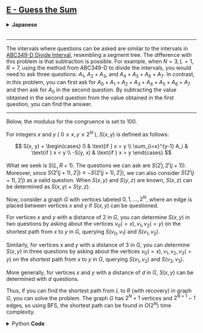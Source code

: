 ## [E - Guess the Sum](https://atcoder.jp/contests/abc355/tasks/abc355_e)

<details><summary><b>Japanese </b></summary><br>

質問できる区間がセグメント木のような区間になっている点で [ABC349-D Divide Interval](https://atcoder.jp/contests/abc349/tasks/abc349_d) と似ています．本問題との違いは引き算が行えることです．例えば $N = 3, L = 1, R = 7$ のとき，質問する区間を ABC349-D の方法で区間を分割すると $A_1, A_2 + A_3, A_4+A_5+A_6+A_7$ の $3$ 回の質問が必要になります．一方で，本問題では一回目に $A_0 + A_1 + A_2 + A_3 + A_4 + A_5 + A_6 + A_7$ を，二回目に $A_0$ を質問し，一回目の値から二回目の値を引くことで答えを求めることができます．

---

以下では，合同式の法を $100$ とします．

整数 $x, y (0 \le x, y \le 2^N)$ に対して，$S(x, y)$ を次で定めます．

$$
S(x, y) = 
\begin{cases} 
0 & \text{if } x = y \\
\sum_{i=x}^{y-1} A_i & \text{if } x < y \\
-S(y, x) & \text{if } x > y 
\end{cases}
$$

求めるものは $S(L, R+1)$，質問できるものは $S(2^i j, 2^i(j+1))$ です．また，$S(2^i(j+1), 2^ij) \equiv -S (2^i(j+1), 2^ij)$ であるため，$S(2^i(j+1), 2^ij)$ も質問できるものとみなします．$S(x, y)$ と $S(y, z)$ が分かってるとき， $S(x, z)$ は $S(x, y) + S(y, z)$ として求めることができます．

ここで，頂点が $0, 1, \dots, 2^N$ の $2^N + 1$ 頂点であり，$S(x, y)$ が質問できるような $x, y$ に対して頂点 $x$ と $y$ の間に辺を貼ってあるようなグラフ $G$ を考えます．

$G$ 上での距離が $2$ であるような頂点 $x, y$ に対して，$G$ における $x$ から $y$ までの最短経路上の頂点を $v_0(=x), v_1, v_2(=y)$ として $S(v_0, v_1)$ および $S(v_1, v_2)$ を質問することで $S(x, y)$ を $2$ 回の質問で特定することができます．

同様に．$G$ 上での距離が $3$ であるような頂点 $x, y$ に対して，$G$ における $x$ から $y$ までの最短経路上の頂点を $v_0(=x), v_1, v_2, v_3(=y)$ として $S(v_1, v_2)$ および $S(v_1, v_2)$ を質問することで $S(x, y)$ を $3$ 回の質問で特定することができます．

より一般に．$G$ 上での距離が $d$ であるような頂点 $x, y$ に対して，$S(x, y)$ を $d$ 回の質問で求めることができます．

よって，グラフ $G$ 上で $L$ から $R$ の最短経路が（復元付きで）求められれば良いです．グラフ $G$ の頂点数は $2^N+1$，辺数は $2^{N+1}-1$ であるため，BFS を用いることで計算量 $O(2^N)$ で最短経路を求めることができます．

</details><br>

---

The intervals where questions can be asked are similar to the intervals in [ABC349-D Divide Interval](https://atcoder.jp/contests/abc349/tasks/abc349_d), resembling a segment tree. The difference with this problem is that subtraction is possible. For example, when $N = 3, L = 1, R = 7$, using the method from ABC349-D to divide the intervals, you would need to ask three questions: $A_1$, $A_2 + A_3$, and $A_4 + A_5 + A_6 + A_7$. In contrast, in this problem, you can first ask for $A_0 + A_1 + A_2 + A_3 + A_4 + A_5 + A_6 + A_7$ and then ask for $A_0$ in the second question. By subtracting the value obtained in the second question from the value obtained in the first question, you can find the answer.

---

Below, the modulus for the congruence is set to 100.

For integers $x$ and $y$ ( $0 \le x, y \le 2^N$ ), $S(x, y)$ is defined as follows:

$$
S(x, y) = 
\begin{cases} 
0 & \text{if } x = y \\
\sum_{i=x}^{y-1} A_i & \text{if } x < y \\
-S(y, x) & \text{if } x > y 
\end{cases}
$$

What we seek is $S(L, R+1)$. The questions we can ask are $S(2^i j, 2^i (j+1))$. Moreover, since $S(2^i (j+1), 2^i j) \equiv -S(2^i (j+1), 2^i j)$, we can also consider $S(2^i (j+1), 2^i j)$ as a valid question. When $S(x, y)$ and $S(y, z)$ are known, $S(x, z)$ can be determined as $S(x, y) + S(y, z)$.

Now, consider a graph $G$ with vertices labeled $0, 1, \ldots, 2^N$, where an edge is placed between vertices $x$ and $y$ if $S(x, y)$ can be questioned. 

For vertices $x$ and $y$ with a distance of 2 in $G$, you can determine $S(x, y)$ in two questions by asking about the vertices $v_0 (=x), v_1, v_2 (=y)$ on the shortest path from $x$ to $y$ in $G$, querying $S(v_0, v_1)$ and $S(v_1, v_2)$.

Similarly, for vertices $x$ and $y$ with a distance of 3 in $G$, you can determine $S(x, y)$ in three questions by asking about the vertices $v_0 (=x), v_1, v_2, v_3 (=y)$ on the shortest path from $x$ to $y$ in $G$, querying $S(v_1, v_2)$ and $S(v_2, v_3)$.

More generally, for vertices $x$ and $y$ with a distance of $d$ in $G$, $S(x, y)$ can be determined with $d$ questions.

Thus, if you can find the shortest path from $L$ to $R$ (with recovery) in graph $G$, you can solve the problem. The graph $G$ has $2^N + 1$ vertices and $2^{N+1} - 1$ edges, so using BFS, the shortest path can be found in $O(2^N)$ time complexity.

<details><summary>Python <b>Code</b></summary><br>

```py
from collections import deque

N, L, R = map(int, input().split())
n = 1 << N
edge = [[] for i in range(n + 1)]
for i in range(N + 1):
    for l in range(0, n, 1 << i):
        r = l + (1 << i)
        edge[l].append(r)
        edge[r].append(l)

parent = [None] * (n + 1)
parent[R + 1] = -1
dq = deque([R + 1])
while dq:
    v = dq.popleft()
    for u in edge[v]:
        if parent[u] == None:
            parent[u] = v
            dq.append(u)

ans = 0
now = L
while parent[now] != -1:
    p = parent[now]
    sgn = 1
    l, r = now, p
    if l > r:
        sgn = -1
        l, r = r, l
    i = (r - l).bit_length() - 1
    j = l >> i
    print("?", i, j, flush=True)
    T = int(input())
    ans += sgn * T
    now = p

print("!", ans % 100)
```

</details><br>